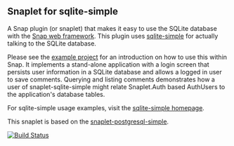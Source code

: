 Snaplet for sqlite-simple
-------------------------

A Snap plugin (or snaplet) that makes it easy to use the SQLite database with the
[Snap web framework](http://snapframework.com/).  This plugin uses
[sqlite-simple](http://github.com/nurpax/sqlite-simple) for actually talking
to the SQLite database.

Please see the [example project](https://github.com/nurpax/snaplet-sqlite-simple/tree/master/example)
for an introduction on how to use this within Snap.  It implements a stand-alone application with a login
screen that persists user information in a SQLite database and allows a logged in user to save comments.
Querying and listing comments demonstrates how a user of snaplet-sqlite-simple might
relate Snaplet.Auth based AuthUsers to the application's database tables.

For sqlite-simple usage examples, visit the [sqlite-simple homepage](http://github.com/nurpax/sqlite-simple).

This snaplet is based on the [snaplet-postgresql-simple](http://github.com/mightybyte/snaplet-postgresql-simple).

[![Build Status](https://secure.travis-ci.org/nurpax/snaplet-sqlite-simple.png)](http://travis-ci.org/nurpax/snaplet-sqlite-simple)

